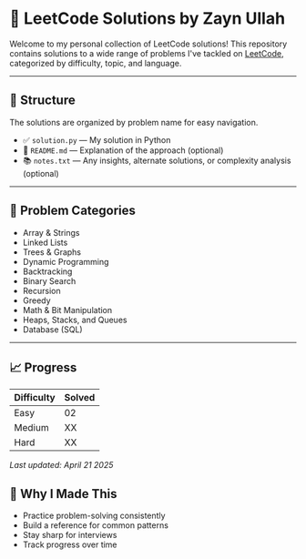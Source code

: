 # 🧠 LeetCode Solutions by Zayn Ullah

Welcome to my personal collection of LeetCode solutions! This repository contains solutions to a wide range of problems I've tackled on [LeetCode](https://leetcode.com), categorized by difficulty, topic, and language.

---

## 📁 Structure

The solutions are organized by problem name for easy navigation.

- ✅ `solution.py` — My solution in Python
- 📄 `README.md` — Explanation of the approach (optional)
- 📚 `notes.txt` — Any insights, alternate solutions, or complexity analysis (optional)

---

## 🧩 Problem Categories

- Array & Strings
- Linked Lists
- Trees & Graphs
- Dynamic Programming
- Backtracking
- Binary Search
- Recursion
- Greedy
- Math & Bit Manipulation
- Heaps, Stacks, and Queues
- Database (SQL)

---

## 📈 Progress

| Difficulty | Solved |
|------------|--------|
| Easy       | 02     |
| Medium     | XX     |
| Hard       | XX     |

_Last updated: April 21 2025_

## 🧪 Why I Made This

- Practice problem-solving consistently  
- Build a reference for common patterns  
- Stay sharp for interviews  
- Track progress over time
